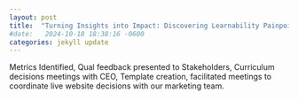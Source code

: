 ```yaml
---
layout: post
title:  "Turning Insights into Impact: Discovering Learnability Painpoints at Onboarding to Initiate a S+ Learning Curriculum"
#date:   2024-10-18 18:38:16 -0600
categories: jekyll update
---
```


Metrics Identified, Qual feedback presented to Stakeholders, Curriculum decisions meetings with CEO, Template creation, facilitated meetings to coordinate live website decisions with our marketing team.